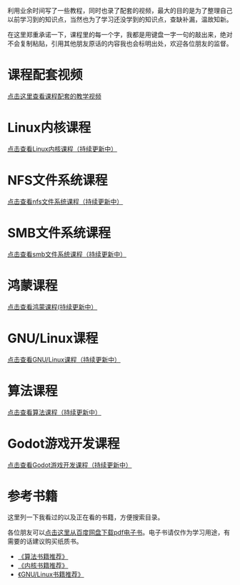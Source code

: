 利用业余时间写了一些教程，同时也录了配套的视频，最大的目的是为了整理自己以前学习到的知识点，当然也为了学习还没学到的知识点，查缺补漏，温故知新。

在这里郑重承诺一下，课程里的每一个字，我都是用键盘一字一句的敲出来，绝对不会复制粘贴，引用其他朋友原话的内容我也会标明出处，欢迎各位朋友的监督。

# 课程配套视频

[点击这里查看课程配套的教学视频](https://chenxiaosong.com/video.html)

# Linux内核课程

[点击查看Linux内核课程（持续更新中）](https://chenxiaosong.com/course/kernel/kernel.html)

# NFS文件系统课程

[点击查看nfs文件系统课程（持续更新中）](https://chenxiaosong.com/course/nfs/nfs.html)

# SMB文件系统课程

[点击查看smb文件系统课程（持续更新中）](https://chenxiaosong.com/course/smb/smb.html)

# 鸿蒙课程

[点击查看鸿蒙课程(持续更新中）](https://chenxiaosong.com/course/harmony/harmony.html)

# GNU/Linux课程

[点击查看GNU/Linux课程（持续更新中）](https://chenxiaosong.com/course/gnu-linux/gnu-linux.html)

# 算法课程

[点击查看算法课程（持续更新中）](https://chenxiaosong.com/course/algorithm/algorithm.html)

# Godot游戏开发课程

[点击查看Godot游戏开发课程（持续更新中）](https://chenxiaosong.com/course/godot/godot.html)

# 参考书籍

这里列一下我看过的以及正在看的书籍，方便搜索目录。

各位朋友可以[点击这里从百度网盘下载pdf电子书](https://chenxiaosong.com/baidunetdisk)。电子书请仅作为学习用途，有需要的话建议购买纸质书。

- [《算法书籍推荐》](https://chenxiaosong.com/course/algorithm/book.html)
- [《内核书籍推荐》](https://chenxiaosong.com/course/kernel/book.html)
- [《GNU/Linux书籍推荐》](https://chenxiaosong.com/course/gnu-linux/book.html)

